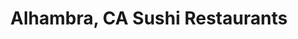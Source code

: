 ---
layout: city
title: Alhambra, CA Sushi Restaurants
permalink: /california/alhambra/
stateAbbr: CA
stateName: California
cityName: Alhambra

---